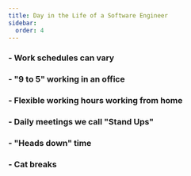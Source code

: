 ```yaml
---
title: Day in the Life of a Software Engineer
sidebar:
  order: 4
---
```


### - Work schedules can vary

### - "9 to 5" working in an office

### - Flexible working hours working from home

### - Daily meetings we call "Stand Ups"

### - "Heads down" time

### - Cat breaks

